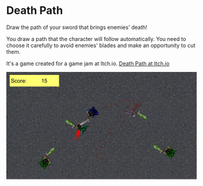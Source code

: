 # Death Path

Draw the path of your sword that brings enemies' death!

You draw a path that the character will follow automatically. You need to choose it carefully to avoid enemies' blades and make an opportunity to cut them.

It's a game created for a game jam at Itch.io. [Death Path at Itch.io](https://ad-op.itch.io/death-path)

![Cover](Thumbnails/Cover.jpg)
